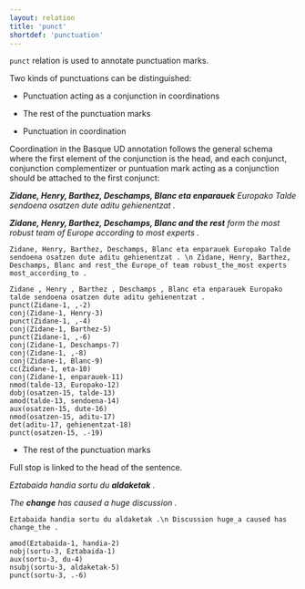 ```yaml
---
layout: relation
title: 'punct'
shortdef: 'punctuation'
---
```



`punct` relation is used to annotate punctuation marks. 

Two kinds of punctuations can be distinguished:

* Punctuation acting as a conjunction in coordinations
* The rest of the punctuation marks

* Punctuation in coordination

Coordination in the Basque UD annotation follows the general schema where the first element of the conjunction is the head, and each conjunct, conjunction complementizer or puntuation mark acting as a conjunction should be attached to the first conjunct:

***Zidane, Henry, Barthez, Deschamps, Blanc eta enparauek** Europako Talde sendoena osatzen dute aditu gehienentzat .*

***Zidane, Henry, Barthez, Deschamps, Blanc and the rest** form the most robust team of Europe according to most experts .*

~~~ sdparse
Zidane, Henry, Barthez, Deschamps, Blanc eta enparauek Europako Talde sendoena osatzen dute aditu gehienentzat . \n Zidane, Henry, Barthez, Deschamps, Blanc and rest_the Europe_of team robust_the_most experts most_according_to .

Zidane , Henry , Barthez , Deschamps , Blanc eta enparauek Europako talde sendoena osatzen dute aditu gehienentzat .
punct(Zidane-1, ,-2)
conj(Zidane-1, Henry-3)
punct(Zidane-1, ,-4)
conj(Zidane-1, Barthez-5)
punct(Zidane-1, ,-6)
conj(Zidane-1, Deschamps-7)
conj(Zidane-1, ,-8)
conj(Zidane-1, Blanc-9)
cc(Zidane-1, eta-10)
conj(Zidane-1, enparauek-11)
nmod(talde-13, Europako-12)
dobj(osatzen-15, talde-13)
amod(talde-13, sendoena-14)
aux(osatzen-15, dute-16)
nmod(osatzen-15, aditu-17)
det(aditu-17, gehienentzat-18)
punct(osatzen-15, .-19)
~~~ 


* The rest of the punctuation marks

Full stop is linked to the head of the sentence. 

*Eztabaida handia sortu du **aldaketak** .*

*The **change** has caused a huge discussion .* 

~~~ sdparse
Eztabaida handia sortu du aldaketak .\n Discussion huge_a caused has change_the .  

amod(Eztabaida-1, handia-2)
nobj(sortu-3, Eztabaida-1)
aux(sortu-3, du-4)
nsubj(sortu-3, aldaketak-5)
punct(sortu-3, .-6)
~~~
